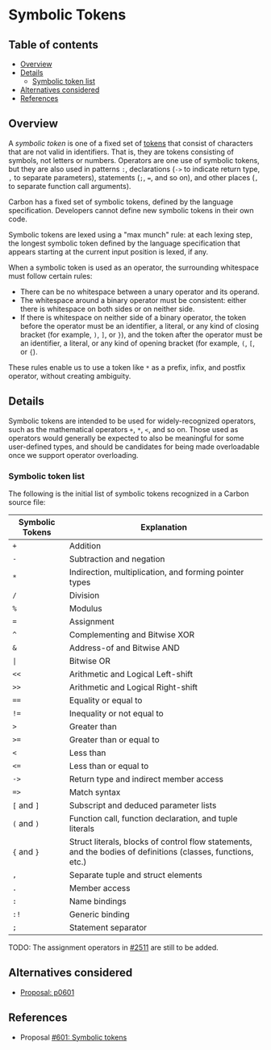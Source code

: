 # Symbolic Tokens

<!--
Part of the Carbon Language project, under the Apache License v2.0 with LLVM
Exceptions. See /LICENSE for license information.
SPDX-License-Identifier: Apache-2.0 WITH LLVM-exception
-->

<!-- toc -->

## Table of contents

-   [Overview](#overview)
-   [Details](#details)
    -   [Symbolic token list](#symbolic-token-list)
-   [Alternatives considered](#alternatives-considered)
-   [References](#references)

<!-- tocstop -->

## Overview

A _symbolic token_ is one of a fixed set of
[tokens](https://en.wikipedia.org/wiki/Lexical_analysis#Token) that consist of
characters that are not valid in identifiers. That is, they are tokens
consisting of symbols, not letters or numbers. Operators are one use of symbolic
tokens, but they are also used in patterns `:`, declarations (`->` to indicate
return type, `,` to separate parameters), statements (`;`, `=`, and so on), and
other places (`,` to separate function call arguments).

Carbon has a fixed set of symbolic tokens, defined by the language
specification. Developers cannot define new symbolic tokens in their own code.

Symbolic tokens are lexed using a "max munch" rule: at each lexing step, the
longest symbolic token defined by the language specification that appears
starting at the current input position is lexed, if any.

When a symbolic token is used as an operator, the surrounding whitespace must
follow certain rules:

-   There can be no whitespace between a unary operator and its operand.
-   The whitespace around a binary operator must be consistent: either there is
    whitespace on both sides or on neither side.
-   If there is whitespace on neither side of a binary operator, the token
    before the operator must be an identifier, a literal, or any kind of closing
    bracket (for example, `)`, `]`, or `}`), and the token after the operator
    must be an identifier, a literal, or any kind of opening bracket (for
    example, `(`, `[`, or `{`).

These rules enable us to use a token like `*` as a prefix, infix, and postfix
operator, without creating ambiguity.

## Details

Symbolic tokens are intended to be used for widely-recognized operators, such as
the mathematical operators `+`, `*`, `<`, and so on. Those used as operators
would generally be expected to also be meaningful for some user-defined types,
and should be candidates for being made overloadable once we support operator
overloading.

### Symbolic token list

The following is the initial list of symbolic tokens recognized in a Carbon
source file:

| Symbolic Tokens | Explanation                                                                                                  |
| --------------- | ------------------------------------------------------------------------------------------------------------ |
| `+`             | Addition                                                                                                     |
| `-`             | Subtraction and negation                                                                                     |
| `*`             | Indirection, multiplication, and forming pointer types                                                       |
| `/`             | Division                                                                                                     |
| `%`             | Modulus                                                                                                      |
| `=`             | Assignment                                                                                                   |
| `^`             | Complementing and Bitwise XOR                                                                                |
| `&`             | Address-of and Bitwise AND                                                                                   |
| `\|`            | Bitwise OR                                                                                                   |
| `<<`            | Arithmetic and Logical Left-shift                                                                            |
| `>>`            | Arithmetic and Logical Right-shift                                                                           |
| `==`            | Equality or equal to                                                                                         |
| `!=`            | Inequality or not equal to                                                                                   |
| `>`             | Greater than                                                                                                 |
| `>=`            | Greater than or equal to                                                                                     |
| `<`             | Less than                                                                                                    |
| `<=`            | Less than or equal to                                                                                        |
| `->`            | Return type and indirect member access                                                                       |
| `=>`            | Match syntax                                                                                                 |
| `[` and `]`     | Subscript and deduced parameter lists                                                                        |
| `(` and `)`     | Function call, function declaration, and tuple literals                                                      |
| `{` and `}`     | Struct literals, blocks of control flow statements, and the bodies of definitions (classes, functions, etc.) |
| `,`             | Separate tuple and struct elements                                                                           |
| `.`             | Member access                                                                                                |
| `:`             | Name bindings                                                                                                |
| `:!`            | Generic binding                                                                                              |
| `;`             | Statement separator                                                                                          |

TODO: The assignment operators in
[#2511](https://github.com/carbon-language/carbon-lang/pull/2511) are still to
be added.

## Alternatives considered

-   [Proposal: p0601](/proposals/p0601.md#alternatives-considered)

## References

-   Proposal
    [#601: Symbolic tokens](https://github.com/carbon-language/carbon-lang/pull/601)

